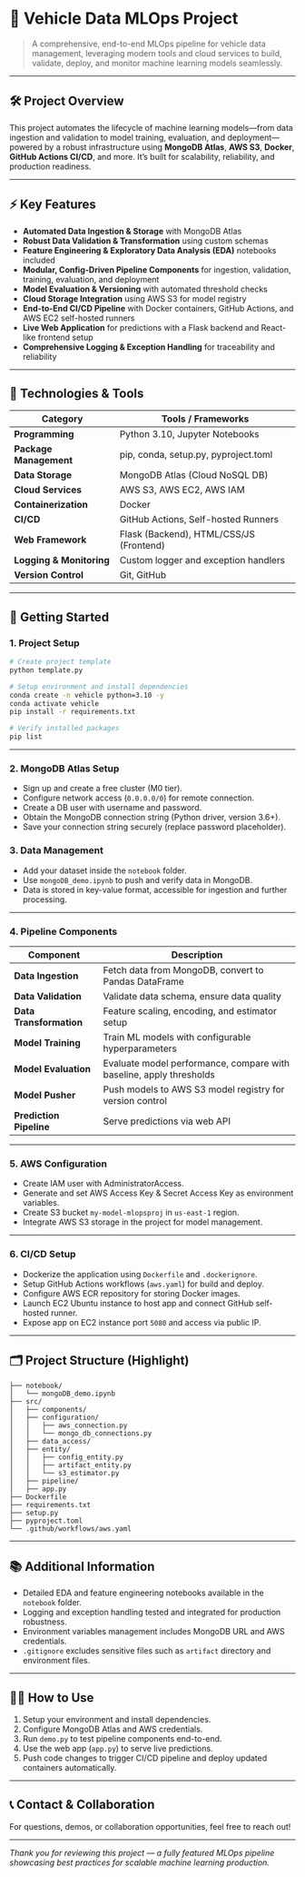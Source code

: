 # 🚗 Vehicle Data MLOps Project

> A comprehensive, end-to-end MLOps pipeline for vehicle data management, leveraging modern tools and cloud services to build, validate, deploy, and monitor machine learning models seamlessly.

---

## 🛠️ Project Overview

This project automates the lifecycle of machine learning models—from data ingestion and validation to model training, evaluation, and deployment—powered by a robust infrastructure using **MongoDB Atlas**, **AWS S3**, **Docker**, **GitHub Actions CI/CD**, and more. It’s built for scalability, reliability, and production readiness.

---

## ⚡ Key Features

* **Automated Data Ingestion & Storage** with MongoDB Atlas
* **Robust Data Validation & Transformation** using custom schemas
* **Feature Engineering & Exploratory Data Analysis (EDA)** notebooks included
* **Modular, Config-Driven Pipeline Components** for ingestion, validation, training, evaluation, and deployment
* **Model Evaluation & Versioning** with automated threshold checks
* **Cloud Storage Integration** using AWS S3 for model registry
* **End-to-End CI/CD Pipeline** with Docker containers, GitHub Actions, and AWS EC2 self-hosted runners
* **Live Web Application** for predictions with a Flask backend and React-like frontend setup
* **Comprehensive Logging & Exception Handling** for traceability and reliability

---

## 🧰 Technologies & Tools

| Category                 | Tools / Frameworks                      |
| ------------------------ | --------------------------------------- |
| **Programming**          | Python 3.10, Jupyter Notebooks          |
| **Package Management**   | pip, conda, setup.py, pyproject.toml    |
| **Data Storage**         | MongoDB Atlas (Cloud NoSQL DB)          |
| **Cloud Services**       | AWS S3, AWS EC2, AWS IAM                |
| **Containerization**     | Docker                                  |
| **CI/CD**                | GitHub Actions, Self-hosted Runners     |
| **Web Framework**        | Flask (Backend), HTML/CSS/JS (Frontend) |
| **Logging & Monitoring** | Custom logger and exception handlers    |
| **Version Control**      | Git, GitHub                             |

---

## 🚀 Getting Started

### 1. Project Setup

```bash
# Create project template
python template.py

# Setup environment and install dependencies
conda create -n vehicle python=3.10 -y
conda activate vehicle
pip install -r requirements.txt

# Verify installed packages
pip list
```

---

### 2. MongoDB Atlas Setup

* Sign up and create a free cluster (M0 tier).
* Configure network access (`0.0.0.0/0`) for remote connection.
* Create a DB user with username and password.
* Obtain the MongoDB connection string (Python driver, version 3.6+).
* Save your connection string securely (replace password placeholder).

### 3. Data Management

* Add your dataset inside the `notebook` folder.
* Use `mongoDB_demo.ipynb` to push and verify data in MongoDB.
* Data is stored in key-value format, accessible for ingestion and further processing.

---

### 4. Pipeline Components

| Component               | Description                                                         |
| ----------------------- | ------------------------------------------------------------------- |
| **Data Ingestion**      | Fetch data from MongoDB, convert to Pandas DataFrame                |
| **Data Validation**     | Validate data schema, ensure data quality                           |
| **Data Transformation** | Feature scaling, encoding, and estimator setup                      |
| **Model Training**      | Train ML models with configurable hyperparameters                   |
| **Model Evaluation**    | Evaluate model performance, compare with baseline, apply thresholds |
| **Model Pusher**        | Push models to AWS S3 model registry for version control            |
| **Prediction Pipeline** | Serve predictions via web API                                       |

---

### 5. AWS Configuration

* Create IAM user with AdministratorAccess.
* Generate and set AWS Access Key & Secret Access Key as environment variables.
* Create S3 bucket `my-model-mlopsproj` in `us-east-1` region.
* Integrate AWS S3 storage in the project for model management.

---

### 6. CI/CD Setup

* Dockerize the application using `Dockerfile` and `.dockerignore`.
* Setup GitHub Actions workflows (`aws.yaml`) for build and deploy.
* Configure AWS ECR repository for storing Docker images.
* Launch EC2 Ubuntu instance to host app and connect GitHub self-hosted runner.
* Expose app on EC2 instance port `5080` and access via public IP.

---

## 🗂️ Project Structure (Highlight)

```
├── notebook/
│   └── mongoDB_demo.ipynb
├── src/
│   ├── components/
│   ├── configuration/
│   │   ├── aws_connection.py
│   │   └── mongo_db_connections.py
│   ├── data_access/
│   ├── entity/
│   │   ├── config_entity.py
│   │   ├── artifact_entity.py
│   │   └── s3_estimator.py
│   ├── pipeline/
│   ├── app.py
├── Dockerfile
├── requirements.txt
├── setup.py
├── pyproject.toml
└── .github/workflows/aws.yaml
```

---

## 📚 Additional Information

* Detailed EDA and feature engineering notebooks available in the `notebook` folder.
* Logging and exception handling tested and integrated for production robustness.
* Environment variables management includes MongoDB URL and AWS credentials.
* `.gitignore` excludes sensitive files such as `artifact` directory and environment files.

---

## 👨‍💻 How to Use

1. Setup your environment and install dependencies.
2. Configure MongoDB Atlas and AWS credentials.
3. Run `demo.py` to test pipeline components end-to-end.
4. Use the web app (`app.py`) to serve live predictions.
5. Push code changes to trigger CI/CD pipeline and deploy updated containers automatically.

---

## 📞 Contact & Collaboration

For questions, demos, or collaboration opportunities, feel free to reach out!

---

*Thank you for reviewing this project — a fully featured MLOps pipeline showcasing best practices for scalable machine learning production.*
